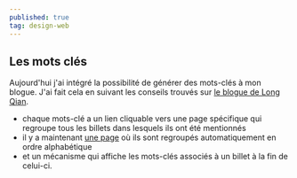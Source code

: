 ```yaml
---
published: true
tag: design-web
---
```

## Les mots clés

Aujourd'hui j'ai intégré la possibilité de générer des mots-clés à mon blogue. J'ai fait cela en suivant  les conseils trouvés sur [le blogue de Long Qian](https://longqian.me/2017/02/09/github-jekyll-tag/).

- chaque mots-clé a un lien cliquable vers une page spécifique qui regroupe tous les billets dans lesquels ils ont été mentionnés
- il y a maintenant [une page](https://blog-guillaume-l-p.netlify.app/mots-cles/) où ils sont regroupés automatiquement en ordre alphabétique
- et un mécanisme qui affiche les mots-clés associés à un billet à la fin de celui-ci.
